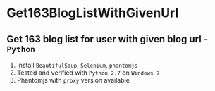 # Get163BlogListWithGivenUrl
Get 163 blog list for user with given blog url - `Python`
------

1) Install `BeautifulSoup`, `Selenium`, `phantomjs` <br>
2) Tested and verified with `Python 2.7` on `Windows 7` <br>
3) Phantomjs with `proxy` version available <br>
